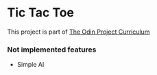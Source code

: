# Tic Tac Toe

This project is part of [The Odin Project Curriculum](https://www.theodinproject.com/paths/full-stack-ruby-on-rails/courses/javascript/lessons/tic-tac-toe-javascript)

### Not implemented features

* Simple AI